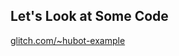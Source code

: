 ## Let's Look at Some Code

[glitch.com/~hubot-example](https://glitch.com/~hubot-example) <!-- .element: class="fragment" -->
